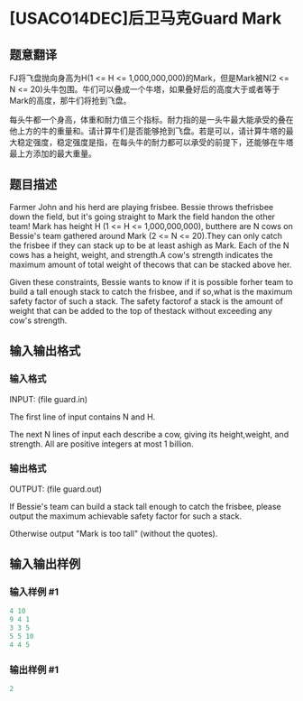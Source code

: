 # [USACO14DEC]后卫马克Guard Mark

## 题意翻译

FJ将飞盘抛向身高为H(1 <= H <= 1,000,000,000)的Mark，但是Mark被N(2 <= N <= 20)头牛包围。牛们可以叠成一个牛塔，如果叠好后的高度大于或者等于Mark的高度，那牛们将抢到飞盘。

每头牛都一个身高，体重和耐力值三个指标。耐力指的是一头牛最大能承受的叠在他上方的牛的重量和。请计算牛们是否能够抢到飞盘。若是可以，请计算牛塔的最大稳定强度，稳定强度是指，在每头牛的耐力都可以承受的前提下，还能够在牛塔最上方添加的最大重量。

## 题目描述

 Farmer John and his herd are playing frisbee. Bessie throws thefrisbee down the field, but it's going straight to Mark the field handon the other team! Mark has height H (1 <= H <= 1,000,000,000), butthere are N cows on Bessie's team gathered around Mark (2 <= N <= 20).They can only catch the frisbee if they can stack up to be at least ashigh as Mark. Each of the N cows has a height, weight, and strength.A cow's strength indicates the maximum amount of total weight of thecows that can be stacked above her.

Given these constraints, Bessie wants to know if it is possible forher team to build a tall enough stack to catch the frisbee, and if so,what is the maximum safety factor of such a stack. The safety factorof a stack is the amount of weight that can be added to the top of thestack without exceeding any cow's strength.

## 输入输出格式

### 输入格式

INPUT: (file guard.in)

The first line of input contains N and H.

The next N lines of input each describe a cow, giving its height,weight, and strength. All are positive integers at most 1 billion.

### 输出格式

OUTPUT: (file guard.out)

If Bessie's team can build a stack tall enough to catch the frisbee, please output the maximum achievable safety factor for such a stack.

Otherwise output "Mark is too tall" (without the quotes).

## 输入输出样例

### 输入样例 #1

```cpp
4 10 
9 4 1 
3 3 5 
5 5 10 
4 4 5 
```


### 输出样例 #1

```cpp
2 
```


